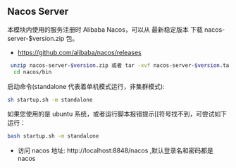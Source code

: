 ## Nacos Server

本模块内使用的服务注册时 Alibaba Nacos，可以从 最新稳定版本 下载 nacos-server-$version.zip 包。

- https://github.com/alibaba/nacos/releases

```sh
 unzip nacos-server-$version.zip 或者 tar -xvf nacos-server-$version.tar.gz
  cd nacos/bin
```

启动命令(standalone 代表着单机模式运行，非集群模式):

```sh
sh startup.sh -m standalone
```

如果您使用的是 ubuntu 系统，或者运行脚本报错提示[[符号找不到，可尝试如下运行：

```sh
bash startup.sh -m standalone
```

- 访问 nacos 地址: http://localhost:8848/nacos ,默认登录名和密码都是 nacos
